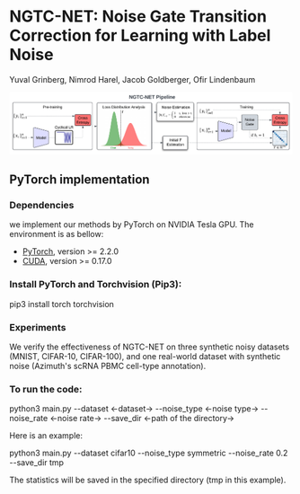 # NGTC-NET: Noise Gate Transition Correction for Learning with Label Noise

Yuval Grinberg, Nimrod Harel, Jacob Goldberger, Ofir Lindenbaum

![architecture.png](architecture.png)

## PyTorch implementation

### Dependencies

we implement our methods by PyTorch on NVIDIA Tesla GPU. The environment is as bellow:

- [PyTorch](https://PyTorch.org/), version >= 2.2.0
- [CUDA](https://developer.nvidia.com/cuda-downloads), version >= 0.17.0


### Install PyTorch and Torchvision (Pip3):

pip3 install torch torchvision

### Experiments

We verify the effectiveness of NGTC-NET on three synthetic noisy datasets (MNIST, CIFAR-10, CIFAR-100), and one real-world dataset with synthetic noise (Azimuth's scRNA PBMC cell-type annotation).


### To run the code:


python3 main.py --dataset &lt;-dataset-&gt;  --noise_type  &lt;-noise type-&gt; --noise_rate &lt;-noise rate-&gt; --save_dir &lt;-path of the directory-&gt;


Here is an example: 

python3 main.py --dataset cifar10 --noise_type symmetric --noise_rate 0.2 --save_dir tmp


The statistics will be saved in the specified directory (tmp in this example). 
